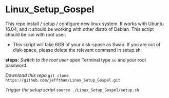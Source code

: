 # Linux_Setup_Gospel

This repo install / setup / configure new linux system.
It works with Ubuntu 16.04, and it should be working with other distro of Debian.
This script should be run with root user.

* This script will take 6GB of your disk-spase as Swap. If you are out of disk-space, please delete the relevant command in setup.sh

**steps:**
*Switch to the root user*
open Terminal type `su` and your root password.

*Download this repo*
`git clone https://github.com/jefftham/Linux_Setup_Gospel.git`

*Trigger the setup script*
`source ./Linux_Setup_Gospel/setup.sh`
